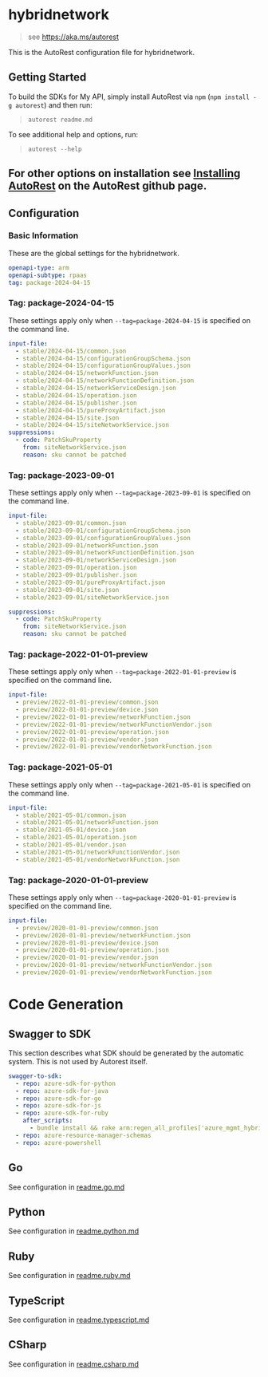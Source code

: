 # hybridnetwork

> see https://aka.ms/autorest

This is the AutoRest configuration file for hybridnetwork.

## Getting Started

To build the SDKs for My API, simply install AutoRest via `npm` (`npm install -g autorest`) and then run:

> `autorest readme.md`

To see additional help and options, run:

> `autorest --help`

## For other options on installation see [Installing AutoRest](https://aka.ms/autorest/install) on the AutoRest github page.

## Configuration

### Basic Information

These are the global settings for the hybridnetwork.

```yaml
openapi-type: arm
openapi-subtype: rpaas
tag: package-2024-04-15
```

### Tag: package-2024-04-15

These settings apply only when `--tag=package-2024-04-15` is specified on the command line.

```yaml $(tag) == 'package-2024-04-15'
input-file:
  - stable/2024-04-15/common.json
  - stable/2024-04-15/configurationGroupSchema.json
  - stable/2024-04-15/configurationGroupValues.json
  - stable/2024-04-15/networkFunction.json
  - stable/2024-04-15/networkFunctionDefinition.json
  - stable/2024-04-15/networkServiceDesign.json
  - stable/2024-04-15/operation.json
  - stable/2024-04-15/publisher.json
  - stable/2024-04-15/pureProxyArtifact.json
  - stable/2024-04-15/site.json
  - stable/2024-04-15/siteNetworkService.json
suppressions:
  - code: PatchSkuProperty
    from: siteNetworkService.json
    reason: sku cannot be patched
```

### Tag: package-2023-09-01

These settings apply only when `--tag=package-2023-09-01` is specified on the command line.

```yaml $(tag) == 'package-2023-09-01'
input-file:
  - stable/2023-09-01/common.json
  - stable/2023-09-01/configurationGroupSchema.json
  - stable/2023-09-01/configurationGroupValues.json
  - stable/2023-09-01/networkFunction.json
  - stable/2023-09-01/networkFunctionDefinition.json
  - stable/2023-09-01/networkServiceDesign.json
  - stable/2023-09-01/operation.json
  - stable/2023-09-01/publisher.json
  - stable/2023-09-01/pureProxyArtifact.json
  - stable/2023-09-01/site.json
  - stable/2023-09-01/siteNetworkService.json

suppressions:
  - code: PatchSkuProperty
    from: siteNetworkService.json
    reason: sku cannot be patched
```

### Tag: package-2022-01-01-preview

These settings apply only when `--tag=package-2022-01-01-preview` is specified on the command line.

```yaml $(tag) == 'package-2022-01-01-preview'
input-file:
  - preview/2022-01-01-preview/common.json
  - preview/2022-01-01-preview/device.json
  - preview/2022-01-01-preview/networkFunction.json
  - preview/2022-01-01-preview/networkFunctionVendor.json
  - preview/2022-01-01-preview/operation.json
  - preview/2022-01-01-preview/vendor.json
  - preview/2022-01-01-preview/vendorNetworkFunction.json
```
### Tag: package-2021-05-01

These settings apply only when `--tag=package-2021-05-01` is specified on the command line.

``` yaml $(tag) == 'package-2021-05-01'
input-file:
  - stable/2021-05-01/common.json
  - stable/2021-05-01/networkFunction.json
  - stable/2021-05-01/device.json
  - stable/2021-05-01/operation.json
  - stable/2021-05-01/vendor.json
  - stable/2021-05-01/networkFunctionVendor.json
  - stable/2021-05-01/vendorNetworkFunction.json
```

### Tag: package-2020-01-01-preview

These settings apply only when `--tag=package-2020-01-01-preview` is specified on the command line.

``` yaml $(tag) == 'package-2020-01-01-preview'
input-file:
  - preview/2020-01-01-preview/common.json
  - preview/2020-01-01-preview/networkFunction.json
  - preview/2020-01-01-preview/device.json
  - preview/2020-01-01-preview/operation.json
  - preview/2020-01-01-preview/vendor.json
  - preview/2020-01-01-preview/networkFunctionVendor.json
  - preview/2020-01-01-preview/vendorNetworkFunction.json
```

# Code Generation

## Swagger to SDK

This section describes what SDK should be generated by the automatic system.
This is not used by Autorest itself.

``` yaml $(swagger-to-sdk)
swagger-to-sdk:
  - repo: azure-sdk-for-python
  - repo: azure-sdk-for-java
  - repo: azure-sdk-for-go
  - repo: azure-sdk-for-js
  - repo: azure-sdk-for-ruby
    after_scripts:
      - bundle install && rake arm:regen_all_profiles['azure_mgmt_hybridnetwork']
  - repo: azure-resource-manager-schemas
  - repo: azure-powershell
```

## Go

See configuration in [readme.go.md](./readme.go.md)

## Python

See configuration in [readme.python.md](./readme.python.md)

## Ruby

See configuration in [readme.ruby.md](./readme.ruby.md)

## TypeScript

See configuration in [readme.typescript.md](./readme.typescript.md)

## CSharp

See configuration in [readme.csharp.md](./readme.csharp.md)
